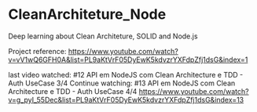# CleanArchiteture_Node
Deep learning about Clean Architeture, SOLID and Node.js

Project reference: https://www.youtube.com/watch?v=vV1wQ6GFH0A&list=PL9aKtVrF05DyEwK5kdvzrYXFdpZfj1dsG&index=1

last video watched: #12 API em NodeJS com Clean Architecture e TDD - Auth UseCase 3/4
Continue watching: #13 API em NodeJS com Clean Architecture e TDD - Auth UseCase 4/4
https://www.youtube.com/watch?v=g_pyI_55Dec&list=PL9aKtVrF05DyEwK5kdvzrYXFdpZfj1dsG&index=13
